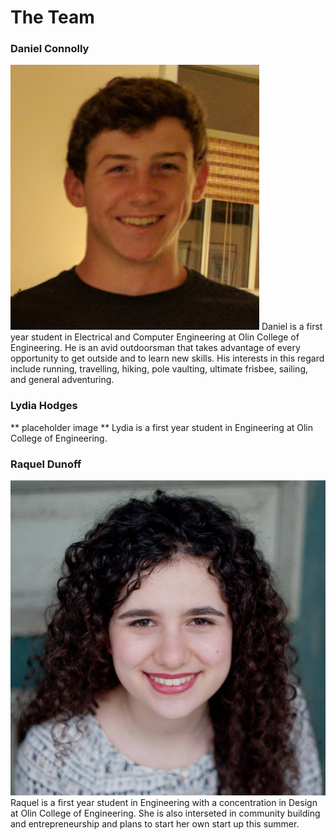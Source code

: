 # The Team

### Daniel Connolly

![alt text](images/Dan_smaller.png)
Daniel is a first year student in Electrical and Computer Engineering at Olin College of Engineering. He is an avid outdoorsman that takes advantage of every opportunity to get outside and to learn new skills. His interests in this regard include running, travelling, hiking, pole vaulting, ultimate frisbee, sailing, and general adventuring.

### Lydia Hodges
** placeholder image **
Lydia is a first year student in Engineering at Olin College of Engineering.

### Raquel Dunoff
![alt text](images/Profile.jpg)
Raquel is a first year student in Engineering with a concentration in Design at Olin College of Engineering. She is also interseted in community building and entrepreneurship and plans to start her own start up this summer. 
